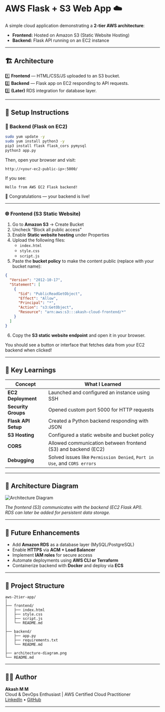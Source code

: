 # AWS Flask + S3 Web App ☁️

A simple cloud application demonstrating a **2-tier AWS architecture**:
- **Frontend:** Hosted on Amazon S3 (Static Website Hosting)
- **Backend:** Flask API running on an EC2 instance

---

## 🏗️ Architecture

1️⃣ **Frontend** — HTML/CSS/JS uploaded to an S3 bucket.  
2️⃣ **Backend** — Flask app on EC2 responding to API requests.  
3️⃣ **(Later)** RDS integration for database layer.

---

## 🚀 Setup Instructions

### 🧩 Backend (Flask on EC2)
```bash
sudo yum update -y
sudo yum install python3 -y
pip3 install flask flask_cors pymysql
python3 app.py
```

Then, open your browser and visit:

```
http://<your-ec2-public-ip>:5000/
```

If you see:
```
Hello from AWS EC2 Flask backend!
```
🎉 Congratulations — your backend is live!

---

### 🌐 Frontend (S3 Static Website)
1. Go to **Amazon S3** → Create Bucket  
2. Uncheck “Block all public access”  
3. Enable **Static website hosting** under Properties  
4. Upload the following files:
   - `index.html`
   - `style.css`
   - `script.js`
5. Paste the **bucket policy** to make the content public (replace with your bucket name):

```json
{
  "Version": "2012-10-17",
  "Statement": [
    {
      "Sid": "PublicReadGetObject",
      "Effect": "Allow",
      "Principal": "*",
      "Action": "s3:GetObject",
      "Resource": "arn:aws:s3:::akash-cloud-frontend/*"
    }
  ]
}
```

6. Copy the **S3 static website endpoint** and open it in your browser.

You should see a button or interface that fetches data from your EC2 backend when clicked!

---

## 🧠 Key Learnings

| Concept | What I Learned |
|----------|----------------|
| **EC2 Deployment** | Launched and configured an instance using SSH |
| **Security Groups** | Opened custom port 5000 for HTTP requests |
| **Flask API Setup** | Created a Python backend responding with JSON |
| **S3 Hosting** | Configured a static website and bucket policy |
| **CORS** | Allowed communication between frontend (S3) and backend (EC2) |
| **Debugging** | Solved issues like `Permission Denied`, `Port in Use`, and `CORS errors` |

---

## 🧩 Architecture Diagram

![Architecture Diagram](architecture-diagram.png)

_The frontend (S3) communicates with the backend (EC2 Flask API).  
RDS can later be added for persistent data storage._

---




## 🧱 Future Enhancements
- Add **Amazon RDS** as a database layer (MySQL/PostgreSQL)
- Enable **HTTPS** via **ACM + Load Balancer**
- Implement **IAM roles** for secure access
- Automate deployments using **AWS CLI or Terraform**
- Containerize backend with **Docker** and deploy via **ECS**

---

## 📂 Project Structure
```
aws-2tier-app/
│
├── frontend/
│   ├── index.html
│   ├── style.css
│   ├── script.js
│   └── README.md
│
├── backend/
│   ├── app.py
│   ├── requirements.txt
│   └── README.md
│
├── architecture-diagram.png
└── README.md
```

---

## 👨‍💻 Author

**Akash M M**  
Cloud & DevOps Enthusiast | AWS Certified Cloud Practitioner  
[LinkedIn](www.linkedin.com/in/akashmm2004) • [GitHub](www.github.com/Akashmm887)

---

